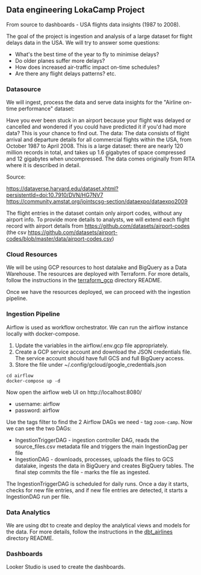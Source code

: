 ## Data engineering LokaCamp Project

From source to dashboards - USA flights data insights (1987 to 2008).

The goal of the project is ingestion and analysis of a large dataset for flight delays
data in the USA. We will try to answer some questions:
- What's the best time of the year to fly to minimise delays?
- Do older planes suffer more delays?
- How does increased air-traffic impact on-time schedules?
- Are there any flight delays patterns? etc.

### Datasource
We will ingest, process the data and serve data insights for the "Airline on-time performance" dataset:

Have you ever been stuck in an airport because your flight was
delayed or cancelled and wondered if you could have predicted it if you'd had more data? This
is your chance to find out. The data: The data consists of flight arrival and departure details
for all commercial flights within the USA, from October 1987 to April 2008. This is a large
dataset: there are nearly 120 million records in total, and takes up 1.6 gigabytes of space
compressed and 12 gigabytes when uncompressed. The data comes originally from RITA where it is
described in detail.

Source:

https://dataverse.harvard.edu/dataset.xhtml?persistentId=doi:10.7910/DVN/HG7NV7
https://community.amstat.org/jointscsg-section/dataexpo/dataexpo2009

The flight entries in the dataset contain only airport codes, without any airport info.
To provide more details to analysts, we will extend each flight record with airport details from 
https://github.com/datasets/airport-codes (the csv 
https://github.com/datasets/airport-codes/blob/master/data/airport-codes.csv)


### Cloud Resources
We will be using GCP resources to host datalake and BigQuery as a Data Warehouse.
The resources are deployed with Terraform. For more details, follow the instructions
in the [terraform_gcp](./terraform_gcp) directory README.

Once we have the resources deployed, we can proceed with the ingestion pipeline.

### Ingestion Pipeline
Airflow is used as workflow orchestrator. We can run the airflow instance locally with
docker-compose. 

1. Update the variables in the airflow/.env.gcp file appropriately.
2. Create a GCP service account and download the JSON credentials file. The service account should have full
   GCS and full BigQuery access.
3. Store the file under ~/.config/gcloud/google_credentials.json

```shell
cd airflow
docker-compose up -d
```

Now open the airflow web UI on http://localhost:8080/

- username: airflow
- password: airflow

Use the tags filter to find the 2 Airflow DAGs we need - tag `zoom-camp`. Now we can see the two DAGs:

- IngestionTriggerDAG - ingestion controller DAG, reads the source_files.csv metadata file and triggers the
main IngestionDag per file
- IngestionDAG - downloads, processes, uploads the files to GCS datalake, ingests the data in BigQuery and creates
BigQuery tables. The final step commits the file - marks the file as ingested.
  
The IngestionTriggerDAG is scheduled for daily runs. Once a day it starts, checks for new file entries, and if new
file entries are detected, it starts a IngestionDAG run per file.

### Data Analytics
We are using dbt to create and deploy the analytical views and models for the data. For more details, 
follow the instructions in the [dbt_airlines](./dbt_airlines) directory README.

### Dashboards
Looker Studio is used to create the dashboards.
